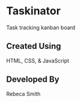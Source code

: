 # Taskinator
Task tracking kanban board

## Created Using
HTML, CSS, & JavaScript

## Developed By
Rebeca Smith
